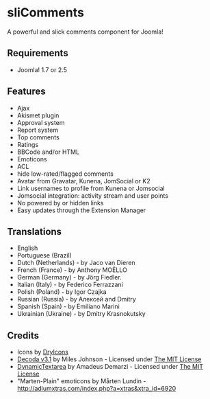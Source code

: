 # sliComments #

A powerful and slick comments component for Joomla!

## Requirements ##

* Joomla! 1.7 or 2.5

## Features ##

* Ajax
* Akismet plugin
* Approval system
* Report system
* Top comments
* Ratings
* BBCode and/or HTML
* Emoticons
* ACL
* hide low-rated/flagged comments
* Avatar from Gravatar, Kunena, JomSocial or K2
* Link usernames to profile from Kunena or Jomsocial
* Jomsocial integration: activity stream and user points
* No powered by or hidden links
* Easy updates through the Extension Manager

## Translations ##

 * English
 * Portuguese (Brazil)
 * Dutch (Netherlands) - by Jaco van Dieren
 * French (France) - by Anthony MOËLLO
 * German (Germany) - by Jörg Fiedler.
 * Italian (Italy) - by Federico Ferrazzani
 * Polish (Poland) - by Igor Czajka
 * Russian (Russia) - by Алексей and Dmitry
 * Spanish (Spain) - by Emiliano Marini
 * Ukrainian (Ukraine) - by Dmitry Krasnokutsky

## Credits ##

* Icons by [DryIcons](http://dryicons.com)
* [Decoda v3.1](https://github.com/milesj/php-decoda) by Miles Johnson - Licensed under [The MIT License][]
* [DynamicTextarea](https://github.com/amadeus/DynamicTextarea-Mootools-Class) by Amadeus Demarzi - Licensed under [The MIT License][]
* "Marten-Plain" emoticons by Mårten Lundin - http://adiumxtras.com/index.php?a=xtras&xtra_id=6920

[The MIT License]: http://opensource.org/licenses/mit-license.php